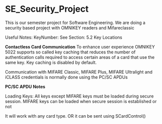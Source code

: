 # SE_Security_Project
This is our semester project for Software Engineering. We are doing a security based project with OMNIKEY readers and Mifareclassic


Useful Notes:
KeyNumber: See Section: 5.2 Key Locations

**Contactless Card Communication**
To enhance user experience OMNIKEY 5022 supports so called key
caching that reduces the number of authentication calls required to access certain areas of a card that use the same key. Key caching is disabled by default.

Communication with MIFARE Classic, MIFARE Plus, MIFARE Ultralight and iCLASS credentials is
normally done using the PC/SC APDUs






**PC/SC APDU Notes**

Loading Keys:
All keys except MIFARE keys must be loaded during secure
session. MIFARE keys can be loaded when secure session is established or not

It will work with any card type. OR it can be sent using SCardControl()
